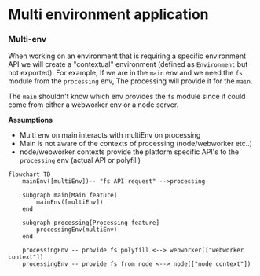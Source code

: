 # Multi environment application

### Multi-env

When working on an environment that is requiring a specific environment API we will create a "contextual" environment (defined as `Environment` but not exported).
For example, If we are in the `main` env and we need the `fs` module from the `processing` env, The processing will provide it for the `main`.

The `main` shouldn't know which env provides the `fs` module since it could come from either a webworker env or a node server.

**Assumptions**

- Multi env on main interacts with multiEnv on processing
- Main is not aware of the contexts of processing (node/webworker etc..)
- node/webworker contexts provide the platform specific API's to the `processing` env
  (actual API or polyfill)

```mermaid
flowchart TD
    mainEnv([multiEnv])-- "fs API request" -->processing

    subgraph main[Main feature]
        mainEnv([multiEnv])
    end

    subgraph processing[Processing feature]
        processingEnv(multiEnv)
    end

    processingEnv -- provide fs polyfill <--> webworker(["webworker context"])
    processingEnv -- provide fs from node <--> node(["node context"])
```
